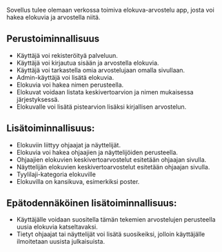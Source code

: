 Sovellus tulee olemaan verkossa toimiva elokuva-arvostelu app, josta voi hakea elokuvia ja arvostella niitä.    

## Perustoiminnallisuus   

- Käyttäjä voi rekisteröityä palveluun.
- Käyttäjä voi kirjautua sisään ja arvostella elokuvia.
- Käyttäjä voi tarkastella omia arvostelujaan omalla sivullaan.
- Admin-käyttäjä voi lisätä elokuvia.
- Elokuvia voi hakea nimen perusteella.
- Elokuvat voidaan listata keskivertoarvion ja nimen mukaisessa järjestyksessä.
- Elokuvalle voi lisätä pistearvion lisäksi kirjallisen arvostelun.   

## Lisätoiminnallisuus:   

- Elokuviin liittyy ohjaajat ja näyttelijät.
- Elokuvia voi hakea ohjaajien ja näyttelijöiden perusteella.
- Ohjaajien elokuvien keskivertoarvostelut esitetään ohjaajan sivulla.
- Näyttelijän elokuvien keskivertoarvostelut esitetään ohjaajan sivulla.
- Tyylilaji-kategoria elokuville
- Elokuvilla on kansikuva, esimerkiksi poster.    

## Epätodennäköinen lisätoiminnallisuus:    
- Käyttäjälle voidaan suositella tämän tekemien arvostelujen perusteella uusia elokuvia katseltavaksi.
- Tietyt ohjaajat tai näyttelijät voi lisätä suosikeiksi, jolloin käyttäjälle ilmoitetaan uusista julkaisuista.
